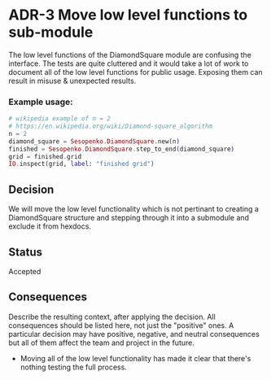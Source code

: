 # ADR-3 Move low level functions to sub-module

The low level functions of the DiamondSquare module are confusing the interface. The tests are quite cluttered and it would take a lot of work to document all of the low level functions for public usage. Exposing them can result in misuse & unexpected results.

### Example usage:

```elixir
# wikipedia example of n = 2
# https://en.wikipedia.org/wiki/Diamond-square_algorithm
n = 2
diamond_square = Sesopenko.DiamondSquare.new(n)
finished = Sesopenko.DiamondSquare.step_to_end(diamond_square)
grid = finished.grid
IO.inspect(grid, label: "finished grid")
```

## Decision

We will move the low level functionality which is not pertinant to creating a DiamondSquare structure and stepping through it into a submodule and exclude it from hexdocs.

## Status

Accepted

## Consequences

Describe the resulting context, after applying the decision. All consequences should be listed here, not just the "positive" ones. A particular decision may have positive, negative, and neutral consequences but all of them affect the team and project in the future.

* Moving all of the low level functionality has made it clear that there's nothing testing the full process.